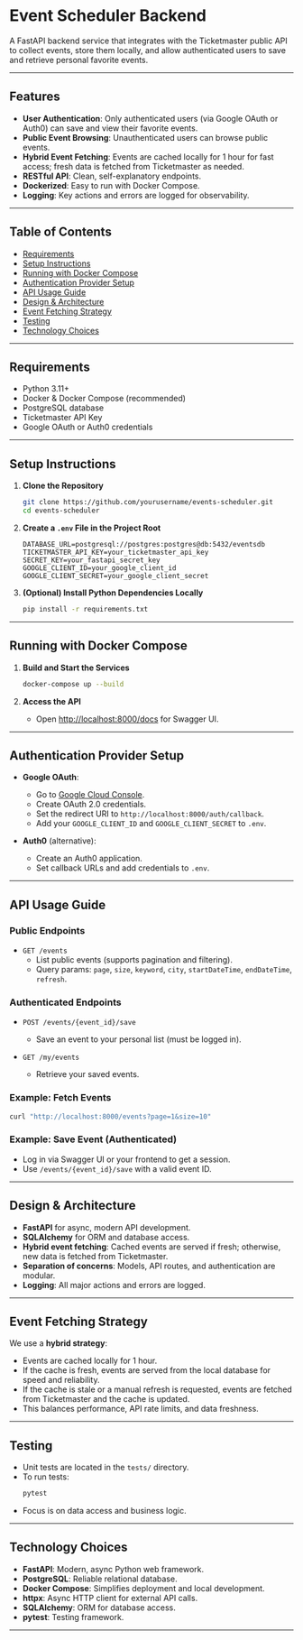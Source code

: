 # Event Scheduler Backend

A FastAPI backend service that integrates with the Ticketmaster public API to collect events, store them locally, and allow authenticated users to save and retrieve personal favorite events.

---

## Features

- **User Authentication**: Only authenticated users (via Google OAuth or Auth0) can save and view their favorite events.
- **Public Event Browsing**: Unauthenticated users can browse public events.
- **Hybrid Event Fetching**: Events are cached locally for 1 hour for fast access; fresh data is fetched from Ticketmaster as needed.
- **RESTful API**: Clean, self-explanatory endpoints.
- **Dockerized**: Easy to run with Docker Compose.
- **Logging**: Key actions and errors are logged for observability.

---

## Table of Contents

- [Requirements](#requirements)
- [Setup Instructions](#setup-instructions)
- [Running with Docker Compose](#running-with-docker-compose)
- [Authentication Provider Setup](#authentication-provider-setup)
- [API Usage Guide](#api-usage-guide)
- [Design & Architecture](#design--architecture)
- [Event Fetching Strategy](#event-fetching-strategy)
- [Testing](#testing)
- [Technology Choices](#technology-choices)

---

## Requirements

- Python 3.11+
- Docker & Docker Compose (recommended)
- PostgreSQL database
- Ticketmaster API Key
- Google OAuth or Auth0 credentials

---

## Setup Instructions

1. **Clone the Repository**
   ```sh
   git clone https://github.com/yourusername/events-scheduler.git
   cd events-scheduler
   ```

2. **Create a `.env` File in the Project Root**
   ```
   DATABASE_URL=postgresql://postgres:postgres@db:5432/eventsdb
   TICKETMASTER_API_KEY=your_ticketmaster_api_key
   SECRET_KEY=your_fastapi_secret_key
   GOOGLE_CLIENT_ID=your_google_client_id
   GOOGLE_CLIENT_SECRET=your_google_client_secret
   ```

3. **(Optional) Install Python Dependencies Locally**
   ```sh
   pip install -r requirements.txt
   ```

---

## Running with Docker Compose

1. **Build and Start the Services**
   ```sh
   docker-compose up --build
   ```

2. **Access the API**
   - Open [http://localhost:8000/docs](http://localhost:8000/docs) for Swagger UI.

---

## Authentication Provider Setup

- **Google OAuth**:  
  - Go to [Google Cloud Console](https://console.cloud.google.com/).
  - Create OAuth 2.0 credentials.
  - Set the redirect URI to `http://localhost:8000/auth/callback`.
  - Add your `GOOGLE_CLIENT_ID` and `GOOGLE_CLIENT_SECRET` to `.env`.

- **Auth0** (alternative):  
  - Create an Auth0 application.
  - Set callback URLs and add credentials to `.env`.

---

## API Usage Guide

### **Public Endpoints**

- `GET /events`
  - List public events (supports pagination and filtering).
  - Query params: `page`, `size`, `keyword`, `city`, `startDateTime`, `endDateTime`, `refresh`.

### **Authenticated Endpoints**

- `POST /events/{event_id}/save`
  - Save an event to your personal list (must be logged in).

- `GET /my/events`
  - Retrieve your saved events.

### **Example: Fetch Events**
```sh
curl "http://localhost:8000/events?page=1&size=10"
```

### **Example: Save Event (Authenticated)**
- Log in via Swagger UI or your frontend to get a session.
- Use `/events/{event_id}/save` with a valid event ID.

---

## Design & Architecture

- **FastAPI** for async, modern API development.
- **SQLAlchemy** for ORM and database access.
- **Hybrid event fetching**: Cached events are served if fresh; otherwise, new data is fetched from Ticketmaster.
- **Separation of concerns**: Models, API routes, and authentication are modular.
- **Logging**: All major actions and errors are logged.

---

## Event Fetching Strategy

We use a **hybrid strategy**:
- Events are cached locally for 1 hour.
- If the cache is fresh, events are served from the local database for speed and reliability.
- If the cache is stale or a manual refresh is requested, events are fetched from Ticketmaster and the cache is updated.
- This balances performance, API rate limits, and data freshness.

---

## Testing

- Unit tests are located in the `tests/` directory.
- To run tests:
  ```sh
  pytest
  ```
- Focus is on data access and business logic.

---

## Technology Choices

- **FastAPI**: Modern, async Python web framework.
- **PostgreSQL**: Reliable relational database.
- **Docker Compose**: Simplifies deployment and local development.
- **httpx**: Async HTTP client for external API calls.
- **SQLAlchemy**: ORM for database access.
- **pytest**: Testing framework.

---





